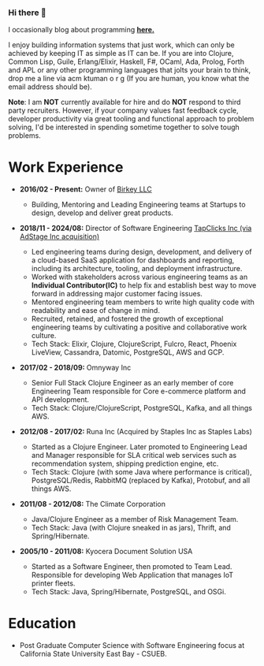 <!--
**oneness/oneness** is a ✨ _special_ ✨ repository because its `README.md` (this file) appears on your GitHub profile.

Here are some ideas to get you started:

- 🔭 I’m currently working on ...
- 🌱 I’m currently learning ...
- 👯 I’m looking to collaborate on ...
- 🤔 I’m looking for help with ...
- 💬 Ask me about ...
- 📫 How to reach me: ...
- 😄 Pronouns: ...
- ⚡ Fun fact: ...
-->
### Hi there 👋
I occasionally blog about programming [**here.**](https://www.birkey.co/archive.html)

I enjoy building information systems that just work, which can only
be achieved by keeping IT as simple as IT can be. If you are into
Clojure, Common Lisp, Guile, Erlang/Elixir, Haskell, F#, OCaml, Ada, Prolog, Forth and APL or any other programming languages that jolts your
brain to think, drop me a line via acm ktuman o r g (If you are human, you know what the email address should be).

**Note**: I am **NOT** currently available for hire and do **NOT** respond to
third party recruiters. However, if your company values fast feedback cycle, developer productivity via great tooling and functional approach to problem solving, I'd be interested in spending sometime together to solve tough problems. 


# Work Experience

-   **2016/02 - Present:** Owner of [Birkey LLC](https://www.birkey.co)
	-   Building, Mentoring and Leading Engineering teams at Startups to
		design, develop and deliver great products.

-   **2018/11 - 2024/08:** Director of Software Engineering [TapClicks Inc (via AdStage Inc acquisition)](https://tapclicks.com)
   	- Led engineering teams during design, development, and delivery of a cloud-based SaaS application
for dashboards and reporting, including its architecture, tooling, and deployment infrastructure.
	- Worked with stakeholders across various engineering teams as an **Individual Contributor(IC)**
to help fix and establish best way to move forward in addressing major customer facing issues.
	- Mentored engineering team members to write high quality code with readability and ease of
change in mind.
	- Recruited, retained, and fostered the growth of exceptional engineering teams by cultivating a
positive and collaborative work culture.
	- Tech Stack: Elixir, Clojure, ClojureScript, Fulcro, React, Phoenix LiveView, Cassandra, Datomic,
PostgreSQL, AWS and GCP.

-   **2017/02 - 2018/09:** Omnyway Inc
	-   Senior Full Stack Clojure Engineer as an early member of core
		Engineering Team responsible for Core e-commerce platform and API
		development.
	-   Tech Stack: Clojure/ClojureScript, PostgreSQL, Kafka, and all things AWS.

-   **2012/08 - 2017/02:** Runa Inc (Acquired by Staples Inc as Staples Labs)
	-   Started as a Clojure Engineer. Later promoted to Engineering Lead and Manager responsible for
SLA critical web services such as recommendation system, shipping prediction engine, etc.
	-   Tech Stack: Clojure (with some Java where performance is
		critical), PostgreSQL/Redis, RabbitMQ (replaced by Kafka), Protobuf, and all things AWS.

-   **2011/08 - 2012/08:** The Climate Corporation
	-   Java/Clojure Engineer as a member of Risk Management Team.
	-   Tech Stack: Java (with Clojure sneaked in as jars), Thrift, and Spring/Hibernate.

-   **2005/10 - 2011/08:** Kyocera Document Solution USA
	-   Started as a Software Engineer, then promoted to Team
		Lead. Responsible for developing Web Application that manages IoT printer fleets.
	-   Tech Stack: Java, Spring/Hibernate, PostgreSQL, and OSGi.


# Education

-   Post Graduate Computer Science with Software Engineering focus at California State University East Bay - CSUEB.

